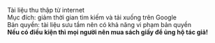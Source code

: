 Tài liệu thu thập từ internet \
Mục đích: giảm thời gian tìm kiếm và tải xuống trên Google \
Bản quyền: tài liệu sưu tầm nên có khả năng vi phạm bản quyền \
**Nếu có điều kiện thì mọi người nên mua sách giấy để ủng hộ tác giả!**
